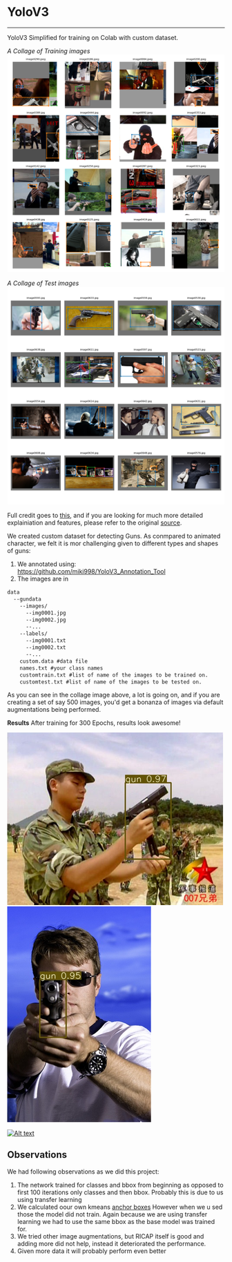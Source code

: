 # YoloV3
________
YoloV3 Simplified for training on Colab with custom dataset. 

_A Collage of Training images_
![image](https://github.com/abhinavdayal/YoloV3/blob/master/train_batch0.png)

_A Collage of Test images_
![image](https://github.com/abhinavdayal/YoloV3/blob/master/test_batch0.png)


Full credit goes to [this](https://github.com/ultralytics/yolov3), and if you are looking for much more detailed explainiation and features, please refer to the original [source](https://github.com/ultralytics/yolov3). 

We created custom dataset for detecting Guns. As conmpared to animated character, we felt it is mor challenging given to different types and shapes of guns:
1. We annotated using: https://github.com/miki998/YoloV3_Annotation_Tool
2. The images are in
```
data
  --gundata
    --images/
      --img0001.jpg
      --img0002.jpg
      --...
    --labels/
      --img0001.txt
      --img0002.txt
      --...
    custom.data #data file
    names.txt #your class names
    customtrain.txt #list of name of the images to be trained on.
    customtest.txt #list of name of the images to be tested on.
```

As you can see in the collage image above, a lot is going on, and if you are creating a set of say 500 images, you'd get a bonanza of images via default augmentations being performed. 


**Results**
After training for 300 Epochs, results look awesome!

![image](https://raw.githubusercontent.com/abhinavdayal/YOLOV3/master/output/img260.jpg)
![image](https://raw.githubusercontent.com/abhinavdayal/YOLOV3/master/output/img409.jpg)

[![Alt text](https://img.youtube.com/vi/eXjxy_7W7GQ/0.jpg)](https://www.youtube.com/watch?v=eXjxy_7W7GQ)

## Observations
We had following observations as we did this project:
1. The network trained for classes and bbox from beginning as opposed to first 100 iterations only classes and then bbox. Probably this is due to us using transfer learning
2. We calculated oour own kmeans [anchor boxes](https://raw.githubusercontent.com/abhinavdayal/YOLOV3/master/anchors/anchors9.txt) However when we u sed those the model did not train. Again because we are using transfer learning we had to use the same bbox as the base model was trained for.
3. We tried other image augmentations, but RICAP itself is good and adding more did not help, instead it deteriorated the performance.
4. Given more data it will probably perform even better

